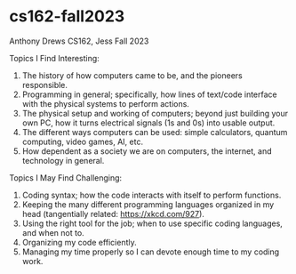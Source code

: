 # cs162-fall2023

Anthony Drews
CS162, Jess
Fall 2023

Topics I Find Interesting:
1. The history of how computers came to be, and the pioneers responsible.
2. Programming in general; specifically, how lines of text/code interface with the physical systems to perform actions.
3. The physical setup and working of computers; beyond just building your own PC, how it turns electrical signals (1s and 0s) into usable output.
4. The different ways computers can be used: simple calculators, quantum computing, video games, AI, etc.
5. How dependent as a society we are on computers, the internet, and technology in general.

Topics I May Find Challenging:
1. Coding syntax; how the code interacts with itself to perform functions.
2. Keeping the many different programming languages organized in my head (tangentially related: https://xkcd.com/927).
3. Using the right tool for the job; when to use specific coding languages, and when not to.
4. Organizing my code efficiently.
5. Managing my time properly so I can devote enough time to my coding work.

